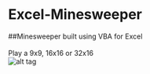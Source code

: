 # Excel-Minesweeper
##Minesweeper built using VBA for Excel<br/>
<br>Play a 9x9, 16x16 or 32x16<br/>
![alt tag](http://i.imgur.com/CsDMb9D.png?1)

